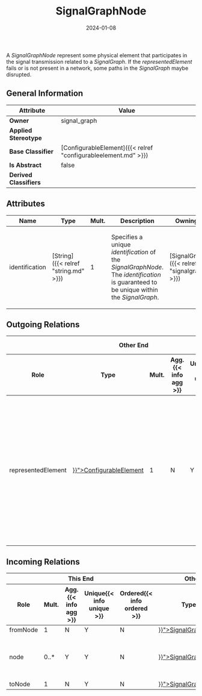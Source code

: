 ﻿---
title: SignalGraphNode
toc: false
type: specs
date: "2024-01-08"
draft: false
specification: VEC
version: 2.1.0
documentType: "Recommendation"
elementType: Class
classes:
  - SignalGraphNode
menu_name: vec-2.1.0
---
A <i>SignalGraphNode</i> represent some physical element that participates in the signal transmission related to a <i>SignalGraph</i>. If the <i>representedElement</i> fails or is not present in a network, some paths in the <i>SignalGraph</i> maybe disrupted.

## General Information

| Attribute               | Value |
|-------------------------|-------|
| **Owner**               | signal_graph |
| **Applied Stereotype**  |   |
| **Base Classifier**     | [ConfigurableElement]({{< relref "configurableelement.md" >}})<br/>  |
| **Is Abstract**         | false |
| **Derived Classifiers** |   |

## Attributes
|  Name  |  Type  |  Mult.  |  Description  |  Owning Classifier  |
|--------|--------|---------|---------------|--------------|
|identification| [String]({{< relref "string.md" >}}) | 1 | <p> Specifies a unique <i>identification</i> of the <i>SignalGraphNode</i>. The <i>identification</i> is guaranteed to be unique within the <i>SignalGraph</i>.      </p> | [SignalGraphNode]({{< relref "signalgraphnode.md" >}}) |

## Outgoing Relations
<table>
    <thead>
        <tr>
           <th colspan="6">Other End</th>
           <th colspan="1">This End</th>
           <th colspan="1">General</th>
        </tr>
        <tr>
           <th>Role</th>
           <th>Type</th>
           <th>Mult.</th>
           <th>Agg.{{< info agg >}}</th>
           <th>Unique{{< info unique >}}</th>
           <th>Ordered{{< info ordered >}}</th>
           <th>Mult.</th>
           <th>Description</th>
        </tr>
    <thead>
    <tbody>
    <tr>
        <td>representedElement</td>
        <td><a href="{{< relref "configurableelement.md" >}}">ConfigurableElement</a></td>
        <td>1</td>
        <td>N</td>
        <td>Y</td>
        <td>N</td>
        <td></td>
        <td><p> References the <i>ConfigurableElement</i> that is represented by a <i>SignalGraphNode.</i> This is expected to be some physical element of the vehicle network, that participates in signal transmission. In many cases this will be an <i>OccurrenceOrUsage</i>, however in some cases sub elements of the <i>OccurrenceOrUsage </i>might be relevant, e.g. a <i>PinComponentReference</i> or a <i>WireElementReference.</i>      </p></td>
    </tr>
    </tbody>
</table>

##  Incoming Relations
<table>
    <thead>
        <tr>
           <th colspan="5">This End</th>
           <th colspan="2">Other End</th>
           <th colspan="1">General</th>
        </tr>
        <tr>
           <th>Role</th>
           <th>Mult.</th>
           <th>Agg.{{< info agg >}}</th>
           <th>Unique{{< info unique >}}</th>
           <th>Ordered{{< info ordered >}}</th>
           <th>Type</th>
           <th>Mult.</th>
           <th>Description</th>
        </tr>
    <thead>
    <tbody>
    <tr>
        <td>fromNode</td>
        <td>1</td>
        <td>N</td>
        <td>Y</td>
        <td>N</td>
        <td><a href="{{< relref "signalgraphedge.md" >}}">SignalGraphEdge</a></td>
        <td>0..*</td>
        <td></td>
    </tr>
    <tr>
        <td>node</td>
        <td>0..*</td>
        <td>Y</td>
        <td>Y</td>
        <td>N</td>
        <td><a href="{{< relref "signalgraph.md" >}}">SignalGraph</a></td>
        <td>1</td>
        <td><p> The <i>SignalGraphNodes</i> in the <i>SignalGraph.</i>      </p></td>
    </tr>
    <tr>
        <td>toNode</td>
        <td>1</td>
        <td>N</td>
        <td>Y</td>
        <td>N</td>
        <td><a href="{{< relref "signalgraphedge.md" >}}">SignalGraphEdge</a></td>
        <td>0..*</td>
        <td></td>
    </tr>
    </tbody>
</table>



